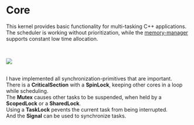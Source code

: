 <h1>Core</h1>

<p>
This kernel provides basic functionality for multi-tasking C++ applications.<br />
The scheduler is working without prioritization, while the
<a href="https://github.com/svenbieg/Heap">memory-manager</a> supports constant low time allocation.<br />
</p>
<br />

<img src="https://github.com/user-attachments/assets/29574baf-2d57-4823-9250-eae0ad98e12e" /><br />
<br />

<p>
I have implemented all synchronization-primitives that are important.<br />
There is a <b>CriticalSection</b> with a <b>SpinLock</b>, keeping other cores in a loop while scheduling.<br />
The <b>Mutex</b> causes other tasks to be suspended, when held by a <b>ScopedLock</b> or a <b>SharedLock</b>.<br />
Using a <b>TaskLock</b> pevents the current task from being interrupted.<br />
And the <b>Signal</b> can be used to synchronize tasks. 
</p>
